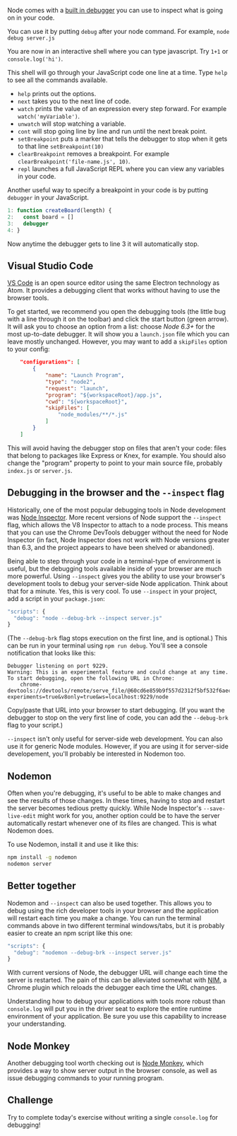 Node comes with a [built in debugger](https://nodejs.org/api/debugger.html) you can use to inspect what is going on in your code.

You can use it by putting `debug` after your node command. For example, `node debug server.js`

You are now in an interactive shell where you can type javascript. Try `1+1` or `console.log('hi')`.

This shell will go through your JavaScript code one line at a time. Type `help` to see all the commands available.

* `help` prints out the options.
* `next` takes you to the next line of code.
* `watch` prints the value of an expression every step forward. For example `watch('myVariable')`.
* `unwatch` will stop watching a variable.
* `cont` will stop going line by line and run until the next break point.
* `setBreakpoint` puts a marker that tells the debugger to stop when it gets to that line `setBreakpoint(10)`
* `clearBreakpoint` removes a breakpoint. For example `clearBreakpoint('file-name.js', 10)`.
* `repl` launches a full JavaScript REPL where you can view any variables in your code.

Another useful way to specify a breakpoint in your code is by putting `debugger` in your JavaScript.

```js
1: function createBoard(length) {
2:   const board = []
3:   debugger
4: }
```

Now anytime the debugger gets to line 3 it will automatically stop.


## Visual Studio Code

[VS Code](https://code.visualstudio.com) is an open source editor using the same Electron technology as Atom. It provides a debugging client that works without having to use the browser tools.

To get started, we recommend you open the debugging tools (the little bug with a line through it on the toolbar) and click the start button (green arrow). It will ask you to choose an option from a list: choose _Node 6.3+_ for the most up-to-date debugger. It will show you a `launch.json` file which you can leave mostly unchanged. However, you may want to add a `skipFiles` option to your config:

```json
    "configurations": [
        {
            "name": "Launch Program",
            "type": "node2",
            "request": "launch",
            "program": "${workspaceRoot}/app.js",
            "cwd": "${workspaceRoot}",
            "skipFiles": [
                "node_modules/**/*.js"
            ]
        }
    ]
```

This will avoid having the debugger stop on files that aren't your code: files that belong to packages like Express or Knex, for example. You should also change the "program" property to point to your main source file, probably `index.js` or `server.js`.


## Debugging in the browser and the `--inspect` flag

Historically, one of the most popular debugging tools in Node development was [Node Inspector](https://github.com/node-inspector/node-inspector). More recent versions of Node support the `--inspect` flag, which allows the V8 Inspector to attach to a node process. This means that you can use the Chrome DevTools debugger without the need for Node Inspector (in fact, Node Inspector does not work with Node versions greater than 6.3, and the project appears to have been shelved or abandoned).

Being able to step through your code in a terminal-type of environment is useful, but the debugging tools available inside of your browser are much more powerful. Using `--inspect` gives you the ability to use your browser's development tools to debug your server-side Node application. Think about that for a minute. Yes, this is very cool. To use `--inspect` in your project, add a script in your `package.json`:

```js
"scripts": {
  "debug": "node --debug-brk --inspect server.js"
}
```

(The `--debug-brk` flag stops execution on the first line, and is optional.) This can be run in your terminal using `npm run debug`. You'll see a console notification that looks like this:

```
Debugger listening on port 9229.
Warning: This is an experimental feature and could change at any time.
To start debugging, open the following URL in Chrome:
    chrome-devtools://devtools/remote/serve_file/@60cd6e859b9f557d2312f5bf532f6aec5f284980/inspector.html?experiments=true&v8only=true&ws=localhost:9229/node
```

Copy/paste that URL into your browser to start debugging. (If you want the debugger to stop on the very first line of code, you can add the `--debug-brk` flag to your script.)

`--inspect` isn't only useful for server-side web development. You can also use it for generic Node modules. However, if you are using it for server-side developement, you'll probably be interested in Nodemon too.


## Nodemon

Often when you're debugging, it's useful to be able to make changes and see the results of those changes. In these times, having to stop and restart the server becomes tedious pretty quickly. While Node Inspector's `--save-live-edit` might work for you, another option could be to have the server automatically restart whenever one of its files are changed. This is what Nodemon does.

To use Nodemon, install it and use it like this:

```sh
npm install -g nodemon
nodemon server
```


## Better together

Nodemon and `--inspect` can also be used together. This allows you to debug using the rich developer tools in your browser and the application will restart each time you make a change. You can run the terminal commands above in two different terminal windows/tabs, but it is probably easier to create an npm script like this one:

```js
"scripts": {
  "debug": "nodemon --debug-brk --inspect server.js"
}
```

With current versions of Node, the debugger URL will change each time the server is restarted. The pain of this can be alleviated somewhat with [NIM](https://chrome.google.com/webstore/detail/nim/gnhhdgbaldcilmgcpfddgdbkhjohddkj), a Chrome plugin which reloads the debugger each time the URL changes. 

Understanding how to debug your applications with tools more robust than `console.log` will put you in the driver seat to explore the entire runtime environment of your application. Be sure you use this capability to increase your understanding.


## Node Monkey

Another debugging tool worth checking out is [Node Monkey](https://github.com/jwarkentin/node-monkey), which provides a way to show server output in the browser console, as well as issue debugging commands to your running program.


## Challenge

Try to complete today's exercise without writing a single `console.log` for debugging!
